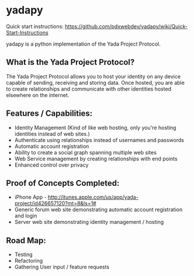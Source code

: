 yadapy
======

Quick start instructions: 
https://github.com/pdxwebdev/yadapy/wiki/Quick-Start-Instructions


yadapy is a python implementation of the Yada Project Protocol.


What is the Yada Project Protocol?
-
The Yada Project Protocol allows you to host your identity on any device capable of sending, receiving and storing data. Once hosted, you are able to create relationships and communicate with other identities hosted elsewhere on the internet.  


Features / Capabilities:
---
- Identity Management (Kind of like web hosting, only you're hosting identities instead of web sites.)
- Authenticate using relationships instead of usernames and passwords
- Automatic account registration
- Ability to create a social graph spanning multiple web sites
- Web Service management by creating relationships with end points
- Enhanced control over privacy

Proof of Concepts Completed:
---
- iPhone App - http://itunes.apple.com/us/app/yada-project/id426657120?mt=8&ls=1#
- Generic forum web site demonstrating automatic account registration and login
- Server web site demonstrating identity management / hosting

Road Map:
---
- Testing
- Refactoring
- Gathering User input / feature requests
